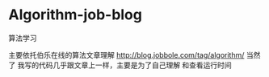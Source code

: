 # Algorithm-job-blog
算法学习 

主要依托伯乐在线的算法文章理解 
http://blog.jobbole.com/tag/algorithm/
当然了 我写的代码几乎跟文章上一样，主要是为了自己理解 和查看运行时间
